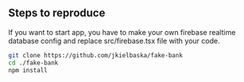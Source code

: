 ## Steps to reproduce

If you want to start app, you have to make your own firebase realtime database config and replace src/firebase.tsx file with your code.

```bash
git clone https://github.com/jkielbaska/fake-bank
cd ./fake-bank
npm install
```
